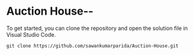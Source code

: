 # Auction House--
To get started, you can clone the repository and open the solution file in Visual Studio Code.

```
git clone https://github.com/sawankumarparida/Auction-House.git
```

